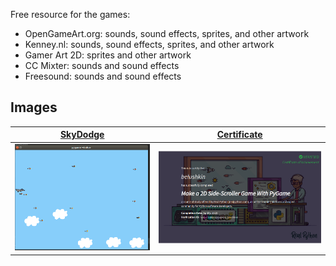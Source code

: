 Free resource for the games:

* OpenGameArt.org: sounds, sound effects, sprites, and other artwork
* Kenney.nl: sounds, sound effects, sprites, and other artwork
* Gamer Art 2D: sprites and other artwork
* CC Mixter: sounds and sound effects
* Freesound: sounds and sound effects

## Images
| [SkyDodge](https://github.com/belushkin) | [Certificate](https://realpython.com/certificates/7a38bfd2-88fd-4620-a6e1-5c3dbe728160/) |
| :---: | :---: |
| ![](./images/image.png) | ![](./images/image_1.png) |